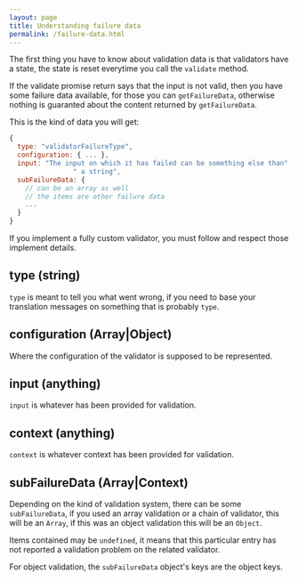 ```yaml
---
layout: page
title: Understanding failure data
permalink: /failure-data.html
---
```


The first thing you have to know about validation data is that validators have a
state, the state is reset everytime you call the `validate` method.

If the validate promise return says that the input is not valid, then you have
some failure data available, for those you can `getFailureData`, otherwise
nothing is guaranted about the content returned by `getFailureData`.

This is the kind of data you will get:

~~~javascript
{
  type: "validatorFailureType",
  configuration: { ... },
  input: "The input on which it has failed can be something else than" +
                " a string",
  subFailureData: {
    // can be an array as well
    // the items are other failure data
    ...
  }
}
~~~

If you implement a fully custom validator, you must follow and respect those
implement details.

type (string)
---

`type` is meant to tell you what went wrong, if you need to base your translation
messages on something that is probably `type`.

configuration (Array|Object)
---

Where the configuration of the validator is supposed to be represented.

input (anything)
---

`input` is whatever has been provided for validation.

context (anything)
---

`context` is whatever context has been provided for validation.

subFailureData (Array|Context)
---

Depending on the kind of validation system, there can be some `subFailureData`,
if you used an array validation or a chain of validator, this will be an
`Array`, if this was an object validation this will be an `Object`.

Items contained may be `undefined`, it means that this particular entry has not
reported a validation problem on the related validator.

For object validation, the `subFailureData` object's keys are the object keys.
